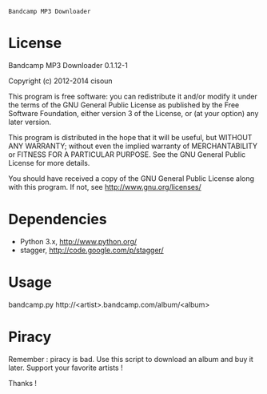 	Bandcamp MP3 Downloader

License
=======
Bandcamp MP3 Downloader 0.1.12-1

Copyright (c) 2012-2014 cisoun

This program is free software: you can redistribute it and/or modify
it under the terms of the GNU General Public License as published by
the Free Software Foundation, either version 3 of the License, or
(at your option) any later version.

This program is distributed in the hope that it will be useful,
but WITHOUT ANY WARRANTY; without even the implied warranty of
MERCHANTABILITY or FITNESS FOR A PARTICULAR PURPOSE.  See the
GNU General Public License for more details.

You should have received a copy of the GNU General Public License
along with this program.  If not, see <http://www.gnu.org/licenses/>


Dependencies
============
 - Python 3.x, http://www.python.org/
 - stagger, http://code.google.com/p/stagger/


Usage
=====
bandcamp.py http://&lt;artist&gt;.bandcamp.com/album/&lt;album&gt;


Piracy
======
Remember : piracy is bad. Use this script to download an album and buy it later.
Support your favorite artists !

Thanks !
